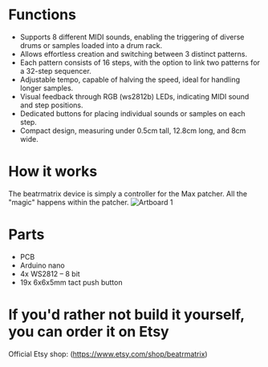 # Functions
- Supports 8 different MIDI sounds, enabling the triggering of diverse drums or samples loaded into a drum rack.
- Allows effortless creation and switching between 3 distinct patterns.
- Each pattern consists of 16 steps, with the option to link two patterns for a 32-step sequencer.
- Adjustable tempo, capable of halving the speed, ideal for handling longer samples.
- Visual feedback through RGB (ws2812b) LEDs, indicating MIDI sound and step positions.
- Dedicated buttons for placing individual sounds or samples on each step.
- Compact design, measuring under 0.5cm tall, 12.8cm long, and 8cm wide.

# How it works
The beatrmatrix device is simply a controller for the Max patcher. All the "magic" happens within the patcher.
![Artboard 1](https://github.com/beatrmatrix/beatrmatrix-stepsequencer/assets/155435444/69ccd0b2-98da-4127-9b73-ca75df1196e0)

# Parts
- PCB
- Arduino nano
- 4x WS2812 – 8 bit
- 19x 6x6x5mm tact push button

# If you'd rather not build it yourself, you can order it on Etsy
Official Etsy shop: (https://www.etsy.com/shop/beatrmatrix)

